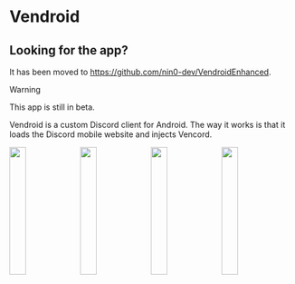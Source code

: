 # Vendroid

## Looking for the app?

It has been moved to https://github.com/nin0-dev/VendroidEnhanced.

> [!WARNING]
> This app is still in beta.

Vendroid is a custom Discord client for Android. The way it works is that it loads the Discord mobile website and injects Vencord.

<p float="left">
  <img src="https://github.com/VendroidEnhanced/.github/assets/166439659/d06258e2-ac57-430b-89a5-4316ef5e9ca6" width=24% height=24%>
  <img src="https://github.com/VendroidEnhanced/.github/assets/166439659/b57ce700-3a4f-4b66-9192-755a6db6c4df" width=24% height=24%>
  <img src="https://github.com/VendroidEnhanced/.github/assets/166439659/996603b0-35ef-4c95-8a09-4c150f282927" width=24% height=24%>
  <img src="https://github.com/VendroidEnhanced/.github/assets/166439659/915da470-cdd4-4406-8771-205307c67209" width=24% height=24%>
</p>
